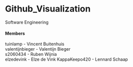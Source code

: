 # Github_Visualization
Software Engineering

#### Members
tuinlamp - Vincent Buitenhuis  
valentijnbieger - Valentijn Bieger  
s2060434 - Ruben Wijnia  
elzedevink - Elze de Vink
KappaKeepo420 - Lennard Schaap